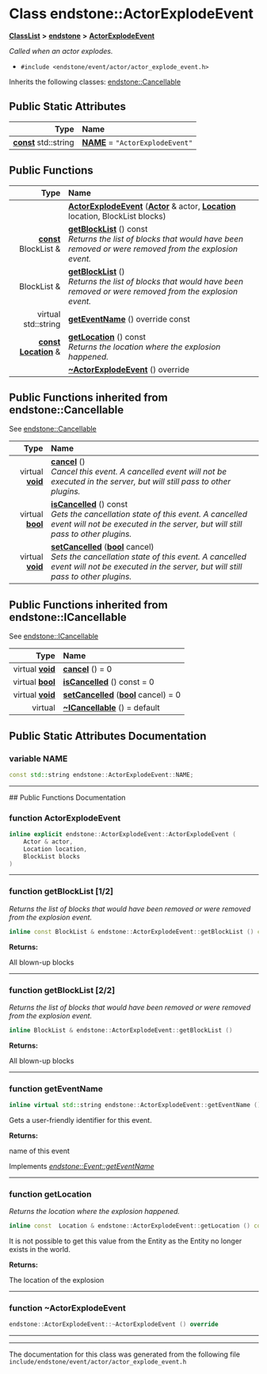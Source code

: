 

# Class endstone::ActorExplodeEvent



[**ClassList**](annotated.md) **>** [**endstone**](namespaceendstone.md) **>** [**ActorExplodeEvent**](classendstone_1_1ActorExplodeEvent.md)



_Called when an actor explodes._ 

* `#include <endstone/event/actor/actor_explode_event.h>`



Inherits the following classes: [endstone::Cancellable](classendstone_1_1Cancellable.md)
































## Public Static Attributes

| Type | Name |
| ---: | :--- |
|  [**const**](classendstone_1_1Vector.md) std::string | [**NAME**](#variable-name)   = `"ActorExplodeEvent"`<br> |










































## Public Functions

| Type | Name |
| ---: | :--- |
|   | [**ActorExplodeEvent**](#function-actorexplodeevent) ([**Actor**](classendstone_1_1Actor.md) & actor, [**Location**](classendstone_1_1Location.md) location, BlockList blocks) <br> |
|  [**const**](classendstone_1_1Vector.md) BlockList & | [**getBlockList**](#function-getblocklist-12) () const<br>_Returns the list of blocks that would have been removed or were removed from the explosion event._  |
|  BlockList & | [**getBlockList**](#function-getblocklist-22) () <br>_Returns the list of blocks that would have been removed or were removed from the explosion event._  |
| virtual std::string | [**getEventName**](#function-geteventname) () override const<br> |
|  [**const**](classendstone_1_1Vector.md) [**Location**](classendstone_1_1Location.md) & | [**getLocation**](#function-getlocation) () const<br>_Returns the location where the explosion happened._  |
|   | [**~ActorExplodeEvent**](#function-actorexplodeevent) () override<br> |


## Public Functions inherited from endstone::Cancellable

See [endstone::Cancellable](classendstone_1_1Cancellable.md)

| Type | Name |
| ---: | :--- |
| virtual [**void**](classendstone_1_1Vector.md) | [**cancel**](classendstone_1_1Cancellable.md#function-cancel) () <br>_Cancel this event. A cancelled event will not be executed in the server, but will still pass to other plugins._  |
| virtual [**bool**](classendstone_1_1Vector.md) | [**isCancelled**](classendstone_1_1Cancellable.md#function-iscancelled) () const<br>_Gets the cancellation state of this event. A cancelled event will not be executed in the server, but will still pass to other plugins._  |
| virtual [**void**](classendstone_1_1Vector.md) | [**setCancelled**](classendstone_1_1Cancellable.md#function-setcancelled) ([**bool**](classendstone_1_1Vector.md) cancel) <br>_Sets the cancellation state of this event. A cancelled event will not be executed in the server, but will still pass to other plugins._  |


## Public Functions inherited from endstone::ICancellable

See [endstone::ICancellable](classendstone_1_1ICancellable.md)

| Type | Name |
| ---: | :--- |
| virtual [**void**](classendstone_1_1Vector.md) | [**cancel**](classendstone_1_1ICancellable.md#function-cancel) () = 0<br> |
| virtual [**bool**](classendstone_1_1Vector.md) | [**isCancelled**](classendstone_1_1ICancellable.md#function-iscancelled) () const = 0<br> |
| virtual [**void**](classendstone_1_1Vector.md) | [**setCancelled**](classendstone_1_1ICancellable.md#function-setcancelled) ([**bool**](classendstone_1_1Vector.md) cancel) = 0<br> |
| virtual  | [**~ICancellable**](classendstone_1_1ICancellable.md#function-icancellable) () = default<br> |
















































































## Public Static Attributes Documentation




### variable NAME 

```C++
const std::string endstone::ActorExplodeEvent::NAME;
```




<hr>
## Public Functions Documentation




### function ActorExplodeEvent 

```C++
inline explicit endstone::ActorExplodeEvent::ActorExplodeEvent (
    Actor & actor,
    Location location,
    BlockList blocks
) 
```




<hr>



### function getBlockList [1/2]

_Returns the list of blocks that would have been removed or were removed from the explosion event._ 
```C++
inline const BlockList & endstone::ActorExplodeEvent::getBlockList () const
```





**Returns:**

All blown-up blocks 





        

<hr>



### function getBlockList [2/2]

_Returns the list of blocks that would have been removed or were removed from the explosion event._ 
```C++
inline BlockList & endstone::ActorExplodeEvent::getBlockList () 
```





**Returns:**

All blown-up blocks 





        

<hr>



### function getEventName 

```C++
inline virtual std::string endstone::ActorExplodeEvent::getEventName () override const
```



Gets a user-friendly identifier for this event.




**Returns:**

name of this event 





        
Implements [*endstone::Event::getEventName*](classendstone_1_1Event.md#function-geteventname)


<hr>



### function getLocation 

_Returns the location where the explosion happened._ 
```C++
inline const  Location & endstone::ActorExplodeEvent::getLocation () const
```



It is not possible to get this value from the Entity as the Entity no longer exists in the world.




**Returns:**

The location of the explosion 





        

<hr>



### function ~ActorExplodeEvent 

```C++
endstone::ActorExplodeEvent::~ActorExplodeEvent () override
```




<hr>

------------------------------
The documentation for this class was generated from the following file `include/endstone/event/actor/actor_explode_event.h`

